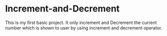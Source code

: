 # Increment-and-Decrement
This is my first basic project. It only increment and Decrement the current number which is shown to user by using increment and decrement operator.
